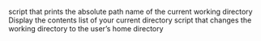  script that prints the absolute path name of the current working directory
Display the contents list of your current directory
 script that changes the working directory to the user’s home directory
